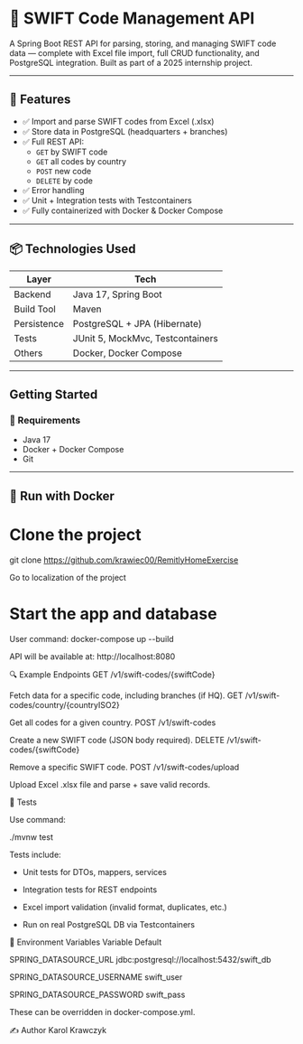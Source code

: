 # 🏦 SWIFT Code Management API

A Spring Boot REST API for parsing, storing, and managing SWIFT code data — complete with Excel file import, full CRUD functionality, and PostgreSQL integration. Built as part of a 2025 internship project.

---

## 🚀 Features

- ✅ Import and parse SWIFT codes from Excel (.xlsx)
- ✅ Store data in PostgreSQL (headquarters + branches)
- ✅ Full REST API:
  - `GET` by SWIFT code
  - `GET` all codes by country
  - `POST` new code
  - `DELETE` by code
- ✅ Error handling
- ✅ Unit + Integration tests with Testcontainers
- ✅ Fully containerized with Docker & Docker Compose

---

## 📦 Technologies Used

| Layer       | Tech                     |
|-------------|--------------------------|
| Backend     | Java 17, Spring Boot     |
| Build Tool  | Maven                    |
| Persistence | PostgreSQL + JPA (Hibernate) |
| Tests       | JUnit 5, MockMvc, Testcontainers |
| Others      | Docker, Docker Compose   |

---

##  Getting Started

### 🔧 Requirements

- Java 17
- Docker + Docker Compose
- Git

---

## 🐳 Run with Docker 
# Clone the project
git clone https://github.com/krawiec00/RemitlyHomeExercise

Go to localization of the project

# Start the app and database
User command: docker-compose up --build

 API will be available at:
 http://localhost:8080


🔍 Example Endpoints
GET /v1/swift-codes/{swiftCode}

Fetch data for a specific code, including branches (if HQ).
GET /v1/swift-codes/country/{countryISO2}

Get all codes for a given country.
POST /v1/swift-codes

Create a new SWIFT code (JSON body required).
DELETE /v1/swift-codes/{swiftCode}

Remove a specific SWIFT code.
POST /v1/swift-codes/upload

Upload Excel .xlsx file and parse + save valid records.

🧪 Tests

Use command:

./mvnw test  

Tests include:

-  Unit tests for DTOs, mappers, services

-  Integration tests for REST endpoints

-  Excel import validation (invalid format, duplicates, etc.)

-  Run on real PostgreSQL DB via Testcontainers



📁 Environment Variables
Variable	Default

SPRING_DATASOURCE_URL	jdbc:postgresql://localhost:5432/swift_db

SPRING_DATASOURCE_USERNAME	swift_user

SPRING_DATASOURCE_PASSWORD	swift_pass

These can be overridden in docker-compose.yml.

✍️ Author
Karol Krawczyk


